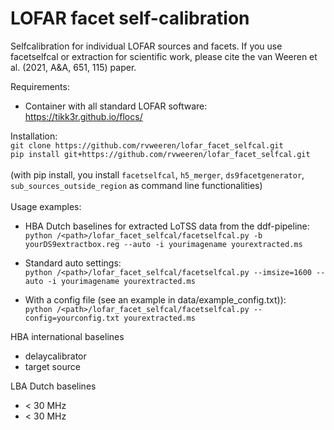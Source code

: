 # LOFAR facet self-calibration
Selfcalibration for individual LOFAR sources and facets. If you use facetselfcal or extraction for scientific work, please cite the van Weeren et al. (2021, A&A, 651, 115) paper. 

Requirements:
- Container with all standard LOFAR software: https://tikk3r.github.io/flocs/ 

Installation:
\
`git clone https://github.com/rvweeren/lofar_facet_selfcal.git`
\
`pip install git+https://github.com/rvweeren/lofar_facet_selfcal.git`
\
\
(with pip install, you install ```facetselfcal```, ```h5_merger```, ```ds9facetgenerator```, ```sub_sources_outside_region```
as command line functionalities)
\
\
Usage examples:
- HBA Dutch baselines for extracted LoTSS data from the ddf-pipeline:\
`python /<path>/lofar_facet_selfcal/facetselfcal.py -b yourDS9extractbox.reg --auto -i yourimagename yourextracted.ms`

- Standard auto settings:\
`python /<path>/lofar_facet_selfcal/facetselfcal.py --imsize=1600 --auto -i yourimagename yourextracted.ms` 

- With a config file (see an example in data/example_config.txt)):\
`python /<path>/lofar_facet_selfcal/facetselfcal.py --config=yourconfig.txt yourextracted.ms`

HBA international baselines
- delaycalibrator
- target source

LBA Dutch baselines
 - < 30 MHz
 - < 30 MHz

